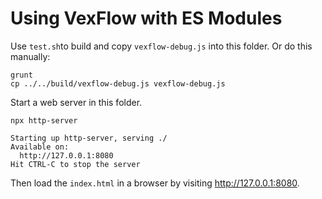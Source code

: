 # Using VexFlow with ES Modules

Use `test.sh`to build and copy `vexflow-debug.js` into this folder. Or do this manually:

```
grunt
cp ../../build/vexflow-debug.js vexflow-debug.js
```

Start a web server in this folder.

```
npx http-server

Starting up http-server, serving ./
Available on:
  http://127.0.0.1:8080
Hit CTRL-C to stop the server

```

Then load the `index.html` in a browser by visiting http://127.0.0.1:8080.
